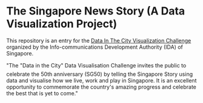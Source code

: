 The Singapore News Story (A Data Visualization Project)
=======================

This repository is an entry for the [Data In The City Visualization Challenge](https://ideas.ecitizen.gov.sg/a/pages/visualisationchallenge-home) organized by the Info-communications Development Authority (IDA) of Singapore.

"The "Data in the City" Data Visualisation Challenge invites the public to celebrate the 50th anniversary (SG50) by telling the Singapore Story using data and visualise how we live, work and play in Singapore. It is an excellent opportunity to commemorate the country's amazing progress and celebrate the best that is yet to come."

